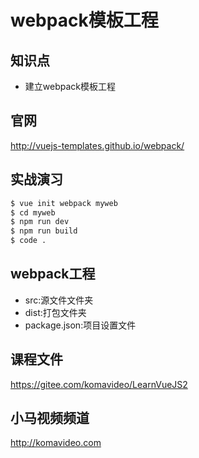 webpack模板工程
==============

## 知识点

* 建立webpack模板工程

## 官网

http://vuejs-templates.github.io/webpack/

## 实战演习

~~~bash
$ vue init webpack myweb
$ cd myweb
$ npm run dev
$ npm run build
$ code .
~~~

## webpack工程

* src:源文件文件夹
* dist:打包文件夹
* package.json:项目设置文件

## 课程文件

https://gitee.com/komavideo/LearnVueJS2

## 小马视频频道

http://komavideo.com
